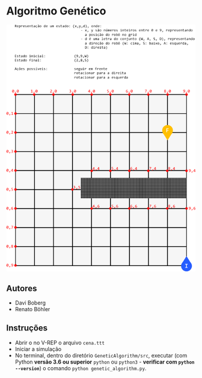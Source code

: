 # Algoritmo Genético

![especificação](especificacao.png)

## Autores

- Davi Boberg
- Renato Böhler

## Instruções

- Abrir o no V-REP o arquivo `cena.ttt`
- Iniciar a simulação
- No terminal, dentro do diretório `GeneticAlgorithm/src`, executar (com Python **versão 3.6 ou superior** `python` ou `python3` - **verificar com `python --version`**) o comando `python genetic_algorithm.py`.